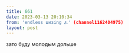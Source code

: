 ```yaml
---
title: 661
date: 2023-03-13 20:10:34
from: 'endless шизing ⍼' (channel1162404975)
layout: post
---
```


зато буду молодым дольше
